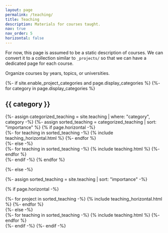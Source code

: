 ```yaml
---
layout: page
permalink: /teaching/
title: Teaching
description: Materials for courses taught.
nav: true
nav_order: 5
horizontal: false
---
```


For now, this page is assumed to be a static description of courses. We can convert it to a collection similar to `_projects/` so that we can have a dedicated page for each course.

Organize courses by years, topics, or universities. 

<!-- pages/projects.md -->
<div class="teaching">
{%- if site.enable_project_categories and page.display_categories %}
  <!-- Display categorized projects -->
  {%- for category in page.display_categories %}
  <h2 class="category">{{ category }}</h2>
  {%- assign categorized_teaching = site.teaching | where: "category", category -%}
  {%- assign sorted_teaching = categorized_teaching | sort: "importance" %}
  <!-- Generate cards for each project -->
  {% if page.horizontal -%}
  <div class="container">
    <div class="row row-cols-2">
    {%- for teaching in sorted_teaching -%}
      {% include teaching_horizontal.html %}
    {%- endfor %}
    </div>
  </div>
  {%- else -%}
  <div class="grid">
    {%- for teaching in sorted_teaching -%}
      {% include teaching.html %}
    {%- endfor %}
  </div>
  {%- endif -%}
  {% endfor %}

{%- else -%}
<!-- Display projects without categories -->
  {%- assign sorted_teaching = site.teaching | sort: "importance" -%}
  <!-- Generate cards for each project -->
  {% if page.horizontal -%}
  <div class="container">
    <div class="row row-cols-2">
    {%- for project in sorted_teaching -%}
      {% include teaching_horizontal.html %}
    {%- endfor %}
    </div>
  </div>
  {%- else -%}
  <div class="grid">
    {%- for teaching in sorted_teaching -%}
      {% include teaching.html %}
    {%- endfor %}
  </div>
  {%- endif -%}
{%- endif -%}
</div>
